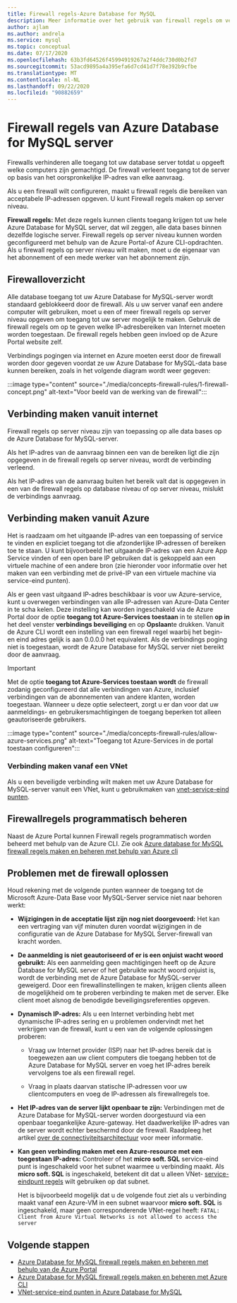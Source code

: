 ```yaml
---
title: Firewall regels-Azure Database for MySQL
description: Meer informatie over het gebruik van firewall regels om verbindingen met uw Azure Database for MySQL server in te scha kelen.
author: ajlam
ms.author: andrela
ms.service: mysql
ms.topic: conceptual
ms.date: 07/17/2020
ms.openlocfilehash: 63b3fd64526f45994919267a2f4ddc730d0b2fd7
ms.sourcegitcommit: 53acd9895a4a395efa6d7cd41d7f78e392b9cfbe
ms.translationtype: MT
ms.contentlocale: nl-NL
ms.lasthandoff: 09/22/2020
ms.locfileid: "90882659"
---
```

# <a name="azure-database-for-mysql-server-firewall-rules"></a>Firewall regels van Azure Database for MySQL server
Firewalls verhinderen alle toegang tot uw database server totdat u opgeeft welke computers zijn gemachtigd. De firewall verleent toegang tot de server op basis van het oorspronkelijke IP-adres van elke aanvraag.

Als u een firewall wilt configureren, maakt u firewall regels die bereiken van acceptabele IP-adressen opgeven. U kunt Firewall regels maken op server niveau.

**Firewall regels:** Met deze regels kunnen clients toegang krijgen tot uw hele Azure Database for MySQL server, dat wil zeggen, alle data bases binnen dezelfde logische server. Firewall regels op server niveau kunnen worden geconfigureerd met behulp van de Azure Portal-of Azure CLI-opdrachten. Als u firewall regels op server niveau wilt maken, moet u de eigenaar van het abonnement of een mede werker van het abonnement zijn.

## <a name="firewall-overview"></a>Firewalloverzicht
Alle database toegang tot uw Azure Database for MySQL-server wordt standaard geblokkeerd door de firewall. Als u uw server vanaf een andere computer wilt gebruiken, moet u een of meer firewall regels op server niveau opgeven om toegang tot uw server mogelijk te maken. Gebruik de firewall regels om op te geven welke IP-adresbereiken van Internet moeten worden toegestaan. De firewall regels hebben geen invloed op de Azure Portal website zelf.

Verbindings pogingen via internet en Azure moeten eerst door de firewall worden door gegeven voordat ze uw Azure Database for MySQL-data base kunnen bereiken, zoals in het volgende diagram wordt weer gegeven:

:::image type="content" source="./media/concepts-firewall-rules/1-firewall-concept.png" alt-text="Voor beeld van de werking van de firewall":::

## <a name="connecting-from-the-internet"></a>Verbinding maken vanuit internet
Firewall regels op server niveau zijn van toepassing op alle data bases op de Azure Database for MySQL-server.

Als het IP-adres van de aanvraag binnen een van de bereiken ligt die zijn opgegeven in de firewall regels op server niveau, wordt de verbinding verleend.

Als het IP-adres van de aanvraag buiten het bereik valt dat is opgegeven in een van de firewall regels op database niveau of op server niveau, mislukt de verbindings aanvraag.

## <a name="connecting-from-azure"></a>Verbinding maken vanuit Azure
Het is raadzaam om het uitgaande IP-adres van een toepassing of service te vinden en expliciet toegang tot die afzonderlijke IP-adressen of bereiken toe te staan. U kunt bijvoorbeeld het uitgaande IP-adres van een Azure App Service vinden of een open bare IP gebruiken dat is gekoppeld aan een virtuele machine of een andere bron (zie hieronder voor informatie over het maken van een verbinding met de privé-IP van een virtuele machine via service-eind punten). 

Als er geen vast uitgaand IP-adres beschikbaar is voor uw Azure-service, kunt u overwegen verbindingen van alle IP-adressen van Azure-Data Center in te scha kelen. Deze instelling kan worden ingeschakeld via de Azure Portal door de optie **toegang tot Azure-Services toestaan** in te stellen **op in** het deel venster **verbindings beveiliging** en op **Opslaan**te drukken. Vanuit de Azure CLI wordt een instelling van een firewall regel waarbij het begin-en eind adres gelijk is aan 0.0.0.0 het equivalent. Als de verbindings poging niet is toegestaan, wordt de Azure Database for MySQL server niet bereikt door de aanvraag.

> [!IMPORTANT]
> Met de optie **toegang tot Azure-Services toestaan wordt** de firewall zodanig geconfigureerd dat alle verbindingen van Azure, inclusief verbindingen van de abonnementen van andere klanten, worden toegestaan. Wanneer u deze optie selecteert, zorgt u er dan voor dat uw aanmeldings- en gebruikersmachtigingen de toegang beperken tot alleen geautoriseerde gebruikers.
> 

:::image type="content" source="./media/concepts-firewall-rules/allow-azure-services.png" alt-text="Toegang tot Azure-Services in de portal toestaan configureren":::

### <a name="connecting-from-a-vnet"></a>Verbinding maken vanaf een VNet
Als u een beveiligde verbinding wilt maken met uw Azure Database for MySQL-server vanuit een VNet, kunt u gebruikmaken van [vnet-service-eind punten](./concepts-data-access-and-security-vnet.md). 

## <a name="programmatically-managing-firewall-rules"></a>Firewallregels programmatisch beheren
Naast de Azure Portal kunnen Firewall regels programmatisch worden beheerd met behulp van de Azure CLI. Zie ook [Azure database for MySQL firewall regels maken en beheren met behulp van Azure cli](./howto-manage-firewall-using-cli.md)

## <a name="troubleshooting-firewall-issues"></a>Problemen met de firewall oplossen
Houd rekening met de volgende punten wanneer de toegang tot de Microsoft Azure-Data Base voor MySQL-Server service niet naar behoren werkt:

* **Wijzigingen in de acceptatie lijst zijn nog niet doorgevoerd:** Het kan een vertraging van vijf minuten duren voordat wijzigingen in de configuratie van de Azure Database for MySQL Server-firewall van kracht worden.

* **De aanmelding is niet geautoriseerd of er is een onjuist wacht woord gebruikt:** Als een aanmelding geen machtigingen heeft op de Azure Database for MySQL server of het gebruikte wacht woord onjuist is, wordt de verbinding met de Azure Database for MySQL-server geweigerd. Door een firewallinstellingen te maken, krijgen clients alleen de mogelijkheid om te proberen verbinding te maken met de server. Elke client moet alsnog de benodigde beveiligingsreferenties opgeven.

* **Dynamisch IP-adres:** Als u een Internet verbinding hebt met dynamische IP-adres sering en u problemen ondervindt met het verkrijgen van de firewall, kunt u een van de volgende oplossingen proberen:

   * Vraag uw Internet provider (ISP) naar het IP-adres bereik dat is toegewezen aan uw client computers die toegang hebben tot de Azure Database for MySQL server en voeg het IP-adres bereik vervolgens toe als een firewall regel.

   * Vraag in plaats daarvan statische IP-adressen voor uw clientcomputers en voeg de IP-adressen als firewallregels toe.

* **Het IP-adres van de server lijkt openbaar te zijn:** Verbindingen met de Azure Database for MySQL-server worden doorgestuurd via een openbaar toegankelijke Azure-gateway. Het daadwerkelijke IP-adres van de server wordt echter beschermd door de firewall. Raadpleeg het artikel [over de connectiviteitsarchitectuur](concepts-connectivity-architecture.md) voor meer informatie. 

* **Kan geen verbinding maken met een Azure-resource met een toegestaan IP-adres:** Controleer of het **micro soft. SQL** service-eind punt is ingeschakeld voor het subnet waarmee u verbinding maakt. Als **micro soft. SQL** is ingeschakeld, betekent dit dat u alleen VNet- [service-eindpunt regels](concepts-data-access-and-security-vnet.md) wilt gebruiken op dat subnet.

   Het is bijvoorbeeld mogelijk dat u de volgende fout ziet als u verbinding maakt vanaf een Azure-VM in een subnet waarvoor **micro soft. SQL** is ingeschakeld, maar geen corresponderende VNet-regel heeft:  `FATAL: Client from Azure Virtual Networks is not allowed to access the server`

## <a name="next-steps"></a>Volgende stappen

* [Azure Database for MySQL firewall regels maken en beheren met behulp van de Azure Portal](./howto-manage-firewall-using-portal.md)
* [Azure Database for MySQL firewall regels maken en beheren met Azure CLI](./howto-manage-firewall-using-cli.md)
* [VNet-service-eind punten in Azure Database for MySQL](./concepts-data-access-and-security-vnet.md)

